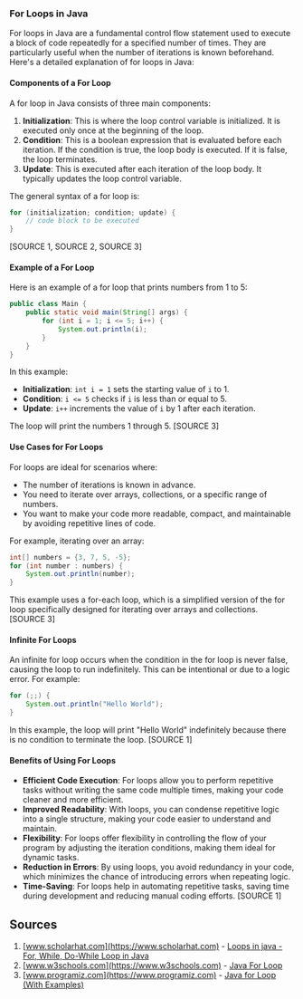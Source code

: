 ### For Loops in Java

For loops in Java are a fundamental control flow statement used to execute a block of code repeatedly for a specified number of times. They are particularly useful when the number of iterations is known beforehand. Here's a detailed explanation of for loops in Java:

#### **Components of a For Loop**

A for loop in Java consists of three main components:
1. **Initialization**: This is where the loop control variable is initialized. It is executed only once at the beginning of the loop.
2. **Condition**: This is a boolean expression that is evaluated before each iteration. If the condition is true, the loop body is executed. If it is false, the loop terminates.
3. **Update**: This is executed after each iteration of the loop body. It typically updates the loop control variable.

The general syntax of a for loop is:
```java
for (initialization; condition; update) {
    // code block to be executed
}
```
[SOURCE 1, SOURCE 2, SOURCE 3]

#### **Example of a For Loop**

Here is an example of a for loop that prints numbers from 1 to 5:
```java
public class Main {
    public static void main(String[] args) {
        for (int i = 1; i <= 5; i++) {
            System.out.println(i);
        }
    }
}
```
In this example:
- **Initialization**: `int i = 1` sets the starting value of `i` to 1.
- **Condition**: `i <= 5` checks if `i` is less than or equal to 5.
- **Update**: `i++` increments the value of `i` by 1 after each iteration.

The loop will print the numbers 1 through 5. [SOURCE 3]

#### **Use Cases for For Loops**

For loops are ideal for scenarios where:
- The number of iterations is known in advance.
- You need to iterate over arrays, collections, or a specific range of numbers.
- You want to make your code more readable, compact, and maintainable by avoiding repetitive lines of code.

For example, iterating over an array:
```java
int[] numbers = {3, 7, 5, -5};
for (int number : numbers) {
    System.out.println(number);
}
```
This example uses a for-each loop, which is a simplified version of the for loop specifically designed for iterating over arrays and collections. [SOURCE 3]

#### **Infinite For Loops**

An infinite for loop occurs when the condition in the for loop is never false, causing the loop to run indefinitely. This can be intentional or due to a logic error. For example:
```java
for (;;) {
    System.out.println("Hello World");
}
```
In this example, the loop will print "Hello World" indefinitely because there is no condition to terminate the loop. [SOURCE 1]

#### **Benefits of Using For Loops**

- **Efficient Code Execution**: For loops allow you to perform repetitive tasks without writing the same code multiple times, making your code cleaner and more efficient.
- **Improved Readability**: With loops, you can condense repetitive logic into a single structure, making your code easier to understand and maintain.
- **Flexibility**: For loops offer flexibility in controlling the flow of your program by adjusting the iteration conditions, making them ideal for dynamic tasks.
- **Reduction in Errors**: By using loops, you avoid redundancy in your code, which minimizes the chance of introducing errors when repeating logic.
- **Time-Saving**: For loops help in automating repetitive tasks, saving time during development and reducing manual coding efforts. [SOURCE 1]

## Sources
1. [www.scholarhat.com](https://www.scholarhat.com) - [Loops in java - For, While, Do-While Loop in Java](https://www.scholarhat.com/loops-in-java-for-while-do-while-loop-in-java)
2. [www.w3schools.com](https://www.w3schools.com) - [Java For Loop](https://www.w3schools.com/java/java_for_loop.asp)
3. [www.programiz.com](https://www.programiz.com) - [Java for Loop (With Examples)](https://www.programiz.com/java-programming/for-loop)